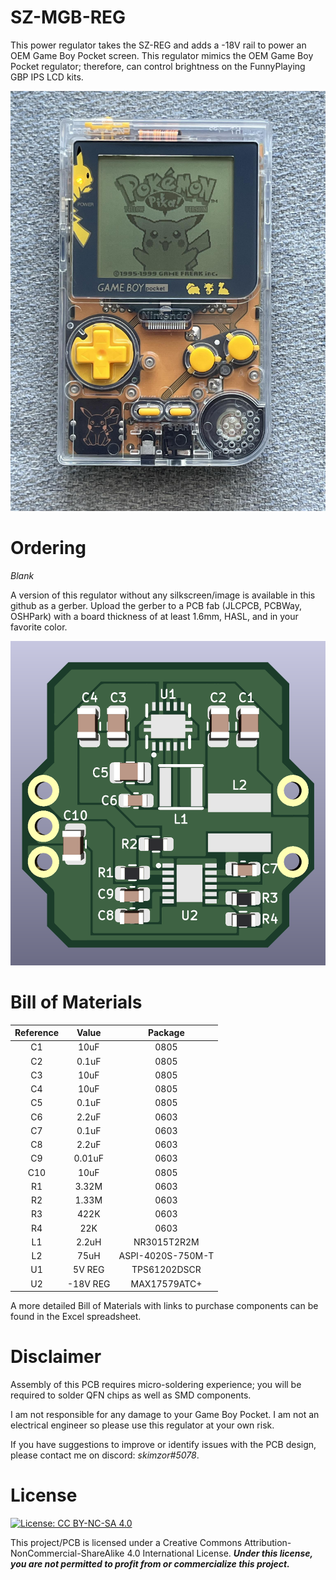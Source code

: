 # SZ-MGB-REG

This power regulator takes the SZ-REG and adds a -18V rail to power an OEM Game Boy Pocket screen.  This regulator mimics the OEM Game Boy Pocket regulator; therefore, can control brightness on the FunnyPlaying GBP IPS LCD kits.

![](images/sz-mgb.jpg)

# Ordering

*Blank*

A version of this regulator without any silkscreen/image is available in this github as a gerber. Upload the gerber to a PCB fab (JLCPCB, PCBWay, OSHPark) with a board thickness of at least 1.6mm, HASL, and in your favorite color. 

![](images/sz-reg-oem_back.png)

# Bill of Materials

| Reference | Value | Package |
| :---: | :---: | :---: |
| C1 | 10uF | 0805 |
| C2 | 0.1uF | 0805 |
| C3 | 10uF | 0805 |
| C4 | 10uF | 0805 |
| C5 | 0.1uF | 0805 |
| C6 | 2.2uF | 0603 |
| C7 | 0.1uF | 0603 |
| C8 | 2.2uF | 0603 |
| C9 | 0.01uF | 0603 |
| C10 | 10uF | 0805 |
| R1 | 3.32M | 0603 |
| R2 | 1.33M | 0603 |
| R3 | 422K | 0603 |
| R4 | 22K | 0603 |
| L1 | 2.2uH | NR3015T2R2M |
| L2 | 75uH | ASPI-4020S-750M-T |
| U1 | 5V REG | TPS61202DSCR |
| U2 | -18V REG | MAX17579ATC+ |

A more detailed Bill of Materials with links to purchase components can be found in the Excel spreadsheet.

# Disclaimer

Assembly of this PCB requires micro-soldering experience; you will be required to solder QFN chips as well as SMD components.

I am not responsible for any damage to your Game Boy Pocket.  I am not an electrical engineer so please use this regulator at your own risk.

If you have suggestions to improve or identify issues with the PCB design, please contact me on discord: *skimzor#5078*.

# License

 [![License: CC BY-NC-SA 4.0](https://licensebuttons.net/l/by-nc-sa/4.0/80x15.png)](https://creativecommons.org/licenses/by-nc-sa/4.0/)
 
This project/PCB is licensed under a Creative Commons Attribution-NonCommercial-ShareAlike 4.0 International License. ***Under this license, you are not permitted to profit from or commercialize this project.***

